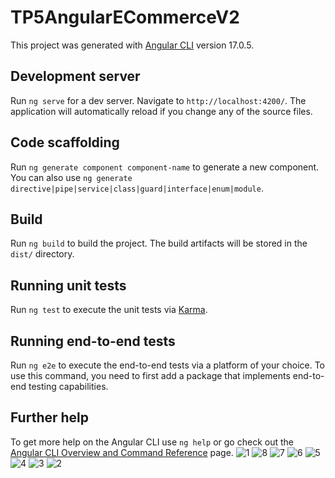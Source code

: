 # TP5AngularECommerceV2

This project was generated with [Angular CLI](https://github.com/angular/angular-cli) version 17.0.5.

## Development server

Run `ng serve` for a dev server. Navigate to `http://localhost:4200/`. The application will automatically reload if you change any of the source files.

## Code scaffolding

Run `ng generate component component-name` to generate a new component. You can also use `ng generate directive|pipe|service|class|guard|interface|enum|module`.

## Build

Run `ng build` to build the project. The build artifacts will be stored in the `dist/` directory.

## Running unit tests

Run `ng test` to execute the unit tests via [Karma](https://karma-runner.github.io).

## Running end-to-end tests

Run `ng e2e` to execute the end-to-end tests via a platform of your choice. To use this command, you need to first add a package that implements end-to-end testing capabilities.

## Further help

To get more help on the Angular CLI use `ng help` or go check out the [Angular CLI Overview and Command Reference](https://angular.io/cli) page.
![1](https://github.com/BELKADIHajar/TP5/assets/92253821/fcaaa7f8-f6ba-4da1-85ae-92cba86c9869)
![8](https://github.com/BELKADIHajar/TP5/assets/92253821/c9e0c5e5-d5fa-43ef-af06-b67690170ee2)
![7](https://github.com/BELKADIHajar/TP5/assets/92253821/6d8cdd8f-57a9-496c-bb26-b55907be9166)
![6](https://github.com/BELKADIHajar/TP5/assets/92253821/72b75544-5494-48a5-9adc-35111b3d10fd)
![5](https://github.com/BELKADIHajar/TP5/assets/92253821/e2055438-bc64-4a07-8a6f-cbf437af8fe8)
![4](https://github.com/BELKADIHajar/TP5/assets/92253821/d67e22b5-2aae-4648-8532-19f460c31f0c)
![3](https://github.com/BELKADIHajar/TP5/assets/92253821/9b6956be-99f6-4c5a-9b00-ec4db276e667)
![2](https://github.com/BELKADIHajar/TP5/assets/92253821/3437b50a-5291-4a44-835b-3c61db3b1fd6)


